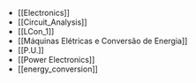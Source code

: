 - [[Electronics]]
- [[Circuit_Analysis]]
- [[LCon_1]]
- [[Máquinas Elétricas e Conversão de Energia]]
- [[P.U.]]
- [[Power Electronics]]
- [[energy_conversion]]